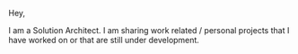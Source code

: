 Hey,

I am a Solution Architect. I am sharing work related / personal projects that I have worked on or that are still under development.
<!---
anthDev/anthDev is a ✨ special ✨ repository because its `README.md` (this file) appears on your GitHub profile.
You can click the Preview link to take a look at your changes.
--->

